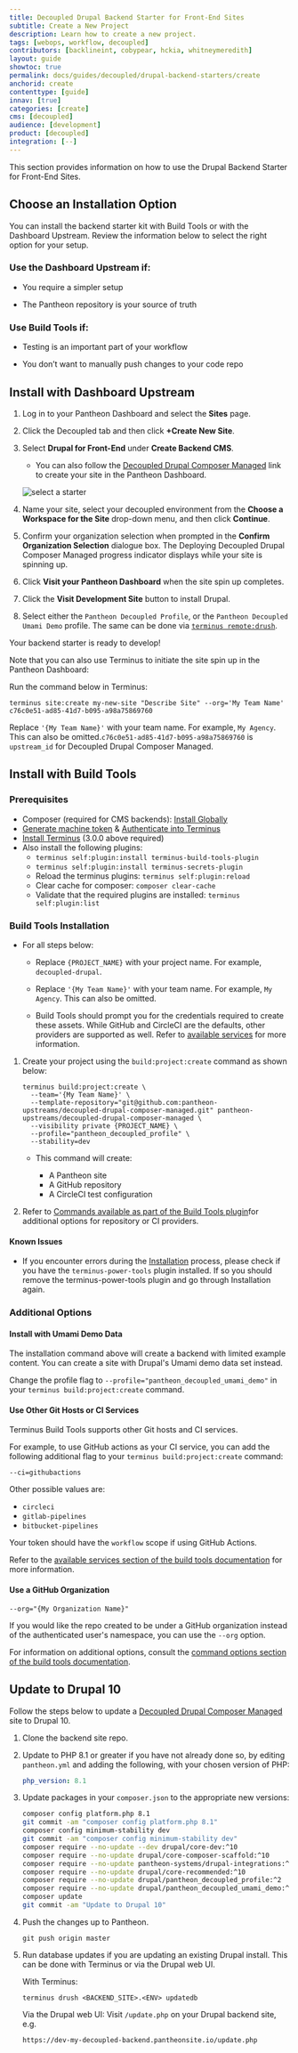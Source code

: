 ```yaml
---
title: Decoupled Drupal Backend Starter for Front-End Sites
subtitle: Create a New Project
description: Learn how to create a new project.
tags: [webops, workflow, decoupled]
contributors: [backlineint, cobypear, hckia, whitneymeredith]
layout: guide
showtoc: true
permalink: docs/guides/decoupled/drupal-backend-starters/create
anchorid: create
contenttype: [guide]
innav: [true]
categories: [create]
cms: [decoupled]
audience: [development]
product: [decoupled]
integration: [--]
---
```


This section provides information on how to use the Drupal Backend Starter for Front-End Sites.

## Choose an Installation Option

You can install the backend starter kit with Build Tools or with the Dashboard Upstream. Review the information below to select the right option for your setup.

### Use the Dashboard Upstream if:

- You require a simpler setup

- The Pantheon repository is your source of truth

### Use Build Tools if:

- Testing is an important part of your workflow

- You don’t want to manually push changes to your code repo

## Install with Dashboard Upstream

1. Log in to your Pantheon Dashboard and select the **Sites** page.

1. Click the Decoupled tab and then click **+Create New Site**.

1. Select **Drupal for Front-End** under **Create Backend CMS**.

    - You can also follow the [Decoupled Drupal Composer Managed](https://dashboard.pantheon.io/sites/create?upstream_id=c76c0e51-ad85-41d7-b095-a98a75869760) link to create your site in the Pantheon Dashboard.

    ![select a starter](../../../../images/decoupled-select-starter.png)

1. Name your site, select your decoupled environment from the **Choose a Workspace for the Site** drop-down menu, and then click **Continue**.

1. Confirm your organization selection when prompted in the **Confirm Organization Selection** dialogue box. The Deploying Decoupled Drupal Composer Managed progress indicator displays while your site is spinning up.

1. Click **Visit your Pantheon Dashboard** when the site spin up completes.

1. Click the **Visit Development Site** button to install Drupal.

1. Select either the `Pantheon Decoupled Profile`, or the
`Pantheon Decoupled Umami Demo` profile. The same can be done via
[`terminus remote:drush`](/terminus/commands/remote-drush).

Your backend starter is ready to develop!

Note that you can also use Terminus to initiate the site spin up in the Pantheon Dashboard:

Run the command below in Terminus:

```bash{promptUser: user}
terminus site:create my-new-site "Describe Site" --org='My Team Name' c76c0e51-ad85-41d7-b095-a98a75869760
```

<Alert title="Note"  type="info" >

Replace `'{My Team Name}'` with your team name. For example, `My Agency`. This can also be omitted.`c76c0e51-ad85-41d7-b095-a98a75869760` is `upstream_id` for Decoupled Drupal Composer Managed.

</Alert>

## Install with Build Tools

### Prerequisites

- Composer (required for CMS backends):
  [Install Globally](https://getcomposer.org/download/)
- [Generate machine token](https://pantheon.io/docs/machine-tokens#create-a-machine-token)
  & [Authenticate into Terminus](https://pantheon.io/docs/machine-tokens#authenticate-into-terminus)
- [Install Terminus](https://pantheon.io/docs/terminus/install) (3.0.0 above
  required)
- Also install the following plugins:
  - `terminus self:plugin:install terminus-build-tools-plugin`
  - `terminus self:plugin:install terminus-secrets-plugin`
  - Reload the terminus plugins: `terminus self:plugin:reload`
  - Clear cache for composer: `composer clear-cache`
  - Validate that the required plugins are installed:
    `terminus self:plugin:list`

### Build Tools Installation

- For all steps below:

  - Replace `{PROJECT_NAME}` with your project name. For example,
    `decoupled-drupal`.

  - Replace `'{My Team Name}'` with your team name. For example, `My Agency`.
    This can also be omitted.

  - Build Tools should prompt you for the credentials required to create these assets. While GitHub and CircleCI are the defaults, other providers are supported as well. Refer to [available services](https://github.com/pantheon-systems/terminus-build-tools-plugin#available-services)
    for more information.

1. Create your project using the `build:project:create` command as shown below:

    ```
    terminus build:project:create \
      --team='{My Team Name}' \
      --template-repository="git@github.com:pantheon-upstreams/decoupled-drupal-composer-managed.git" pantheon-upstreams/decoupled-drupal-composer-managed \
      --visibility private {PROJECT_NAME} \
      --profile="pantheon_decoupled_profile" \
      --stability=dev
    ```

    - This command will create:

      - A Pantheon site
      - A GitHub repository
      - A CircleCI test configuration

1. Refer to [Commands available as part of the Build Tools plugin](https://github.com/pantheon-systems/terminus-build-tools-plugin#commands)for additional options for repository or CI providers.

#### Known Issues

- If you encounter errors during the [Installation](#installation) process,
  please check if you have the `terminus-power-tools` plugin installed. If so
  you should remove the terminus-power-tools plugin and go through Installation again.


### Additional Options

#### Install with Umami Demo Data

The installation command above will create a backend with limited example
content. You can create a site with Drupal's Umami demo data set instead.

Change the profile flag to `--profile="pantheon_decoupled_umami_demo"` in your `terminus build:project:create` command.

#### Use Other Git Hosts or CI Services

Terminus Build Tools supports other Git hosts and CI services.

For example, to use GitHub actions as your CI service, you can add the
following additional flag to your `terminus build:project:create` command:

`--ci=githubactions`

Other possible values are:

- `circleci`
- `gitlab-pipelines`
- `bitbucket-pipelines`

<Alert title="Note"  type="info" >

Your token should have the `workflow` scope if using GitHub Actions.

</Alert>

Refer to the [available services section of the build tools documentation](https://github.com/pantheon-systems/terminus-build-tools-plugin#available-services) for more information.

#### Use a GitHub Organization

`--org="{My Organization Name}"`

If you would like the repo created to be under a GitHub organization instead of the authenticated user's namespace, you can use the `--org` option.

For information on additional options, consult the
[command options section of the build tools documentation](https://github.com/pantheon-systems/terminus-build-tools-plugin#command-options).

## Update to Drupal 10

Follow the steps below to update a [Decoupled Drupal Composer Managed](https://dashboard.pantheon.io/sites/create?upstream_id=c76c0e51-ad85-41d7-b095-a98a75869760)
site to Drupal 10.

1. Clone the backend site repo.

1. Update to PHP 8.1 or greater if you have not already done so, by editing
   `pantheon.yml` and adding the following, with your chosen version of PHP:
   ```yaml
   php_version: 8.1
   ```
1. Update packages in your `composer.json` to the appropriate new versions:
   ```bash
   composer config platform.php 8.1
   git commit -am "composer config platform.php 8.1"
   composer config minimum-stability dev
   git commit -am "composer config minimum-stability dev"
   composer require --no-update --dev drupal/core-dev:^10
   composer require --no-update drupal/core-composer-scaffold:^10
   composer require --no-update pantheon-systems/drupal-integrations:^10
   composer require --no-update drupal/core-recommended:^10
   composer require --no-update drupal/pantheon_decoupled_profile:^2
   composer require --no-update drupal/pantheon_decoupled_umami_demo:^2
   composer update
   git commit -am "Update to Drupal 10"
   ```
1. Push the changes up to Pantheon.

   ```bash{promptUser: user}
   git push origin master
   ```

1. Run database updates if you are updating an existing Drupal install. This can be done with Terminus or via the Drupal web UI.

   With Terminus:

   ```bash{promptUser: user}
   terminus drush <BACKEND_SITE>.<ENV> updatedb
   ```

   Via the Drupal web UI: Visit `/update.php` on your Drupal backend site, e.g.

   ```
   https://dev-my-decoupled-backend.pantheonsite.io/update.php
   ```
